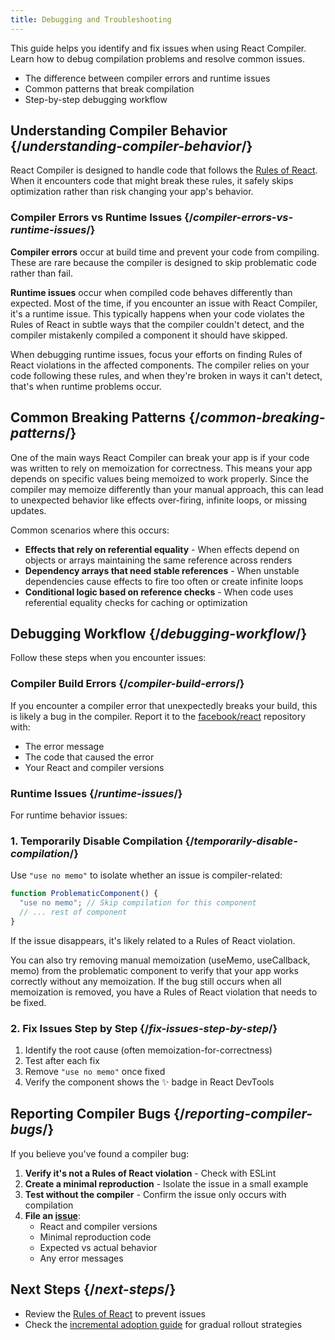 ```yaml
---
title: Debugging and Troubleshooting
---
```


<Intro>
This guide helps you identify and fix issues when using React Compiler. Learn how to debug compilation problems and resolve common issues.
</Intro>

<YouWillLearn>

* The difference between compiler errors and runtime issues
* Common patterns that break compilation
* Step-by-step debugging workflow

</YouWillLearn>

## Understanding Compiler Behavior {/*understanding-compiler-behavior*/}

React Compiler is designed to handle code that follows the [Rules of React](/reference/rules). When it encounters code that might break these rules, it safely skips optimization rather than risk changing your app's behavior.

### Compiler Errors vs Runtime Issues {/*compiler-errors-vs-runtime-issues*/}

**Compiler errors** occur at build time and prevent your code from compiling. These are rare because the compiler is designed to skip problematic code rather than fail.

**Runtime issues** occur when compiled code behaves differently than expected. Most of the time, if you encounter an issue with React Compiler, it's a runtime issue. This typically happens when your code violates the Rules of React in subtle ways that the compiler couldn't detect, and the compiler mistakenly compiled a component it should have skipped.

When debugging runtime issues, focus your efforts on finding Rules of React violations in the affected components. The compiler relies on your code following these rules, and when they're broken in ways it can't detect, that's when runtime problems occur.


## Common Breaking Patterns {/*common-breaking-patterns*/}

One of the main ways React Compiler can break your app is if your code was written to rely on memoization for correctness. This means your app depends on specific values being memoized to work properly. Since the compiler may memoize differently than your manual approach, this can lead to unexpected behavior like effects over-firing, infinite loops, or missing updates.

Common scenarios where this occurs:

- **Effects that rely on referential equality** - When effects depend on objects or arrays maintaining the same reference across renders
- **Dependency arrays that need stable references** - When unstable dependencies cause effects to fire too often or create infinite loops
- **Conditional logic based on reference checks** - When code uses referential equality checks for caching or optimization

## Debugging Workflow {/*debugging-workflow*/}

Follow these steps when you encounter issues:

### Compiler Build Errors {/*compiler-build-errors*/}

If you encounter a compiler error that unexpectedly breaks your build, this is likely a bug in the compiler. Report it to the [facebook/react](https://github.com/facebook/react/issues) repository with:
- The error message
- The code that caused the error
- Your React and compiler versions

### Runtime Issues {/*runtime-issues*/}

For runtime behavior issues:

### 1. Temporarily Disable Compilation {/*temporarily-disable-compilation*/}

Use `"use no memo"` to isolate whether an issue is compiler-related:

```js
function ProblematicComponent() {
  "use no memo"; // Skip compilation for this component
  // ... rest of component
}
```

If the issue disappears, it's likely related to a Rules of React violation.

You can also try removing manual memoization (useMemo, useCallback, memo) from the problematic component to verify that your app works correctly without any memoization. If the bug still occurs when all memoization is removed, you have a Rules of React violation that needs to be fixed.

### 2. Fix Issues Step by Step {/*fix-issues-step-by-step*/}

1. Identify the root cause (often memoization-for-correctness)
2. Test after each fix
3. Remove `"use no memo"` once fixed
4. Verify the component shows the ✨ badge in React DevTools

## Reporting Compiler Bugs {/*reporting-compiler-bugs*/}

If you believe you've found a compiler bug:

1. **Verify it's not a Rules of React violation** - Check with ESLint
2. **Create a minimal reproduction** - Isolate the issue in a small example
3. **Test without the compiler** - Confirm the issue only occurs with compilation
4. **File an [issue](https://github.com/facebook/react/issues/new?template=compiler_bug_report.yml)**:
   - React and compiler versions
   - Minimal reproduction code
   - Expected vs actual behavior
   - Any error messages

## Next Steps {/*next-steps*/}

- Review the [Rules of React](/reference/rules) to prevent issues
- Check the [incremental adoption guide](/learn/react-compiler/incremental-adoption) for gradual rollout strategies
